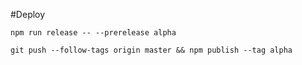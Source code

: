 #Deploy 

```npm
npm run release -- --prerelease alpha

git push --follow-tags origin master && npm publish --tag alpha
```
